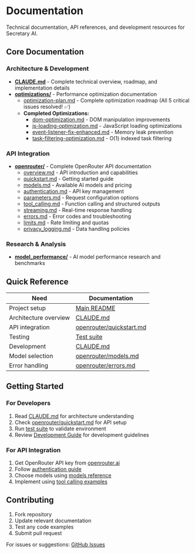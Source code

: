 # Documentation

Technical documentation, API references, and development resources for Secretary AI.

## Core Documentation

### Architecture & Development
- **[CLAUDE.md](../CLAUDE.md)** - Complete technical overview, roadmap, and implementation details
- **[optimizations/](optimizations/)** - Performance optimization documentation
  - [optimization-plan.md](optimizations/optimization-plan.md) - Complete optimization roadmap (All 5 critical issues resolved! ✅)
  - **Completed Optimizations:**
    - [dom-optimization.md](optimizations/completed/dom-optimization.md) - DOM manipulation improvements
    - [js-loading-optimization.md](optimizations/completed/js-loading-optimization.md) - JavaScript loading optimizations
    - [event-listener-fix-enhanced.md](optimizations/completed/event-listener-fix-enhanced.md) - Memory leak prevention
    - [task-filtering-optimization.md](optimizations/completed/task-filtering-optimization.md) - O(1) indexed task filtering

### API Integration
- **[openrouter/](openrouter/)** - Complete OpenRouter API documentation
  - [overview.md](openrouter/overview.md) - API introduction and capabilities
  - [quickstart.md](openrouter/quickstart.md) - Getting started guide
  - [models.md](openrouter/models.md) - Available AI models and pricing
  - [authentication.md](openrouter/authentication.md) - API key management
  - [parameters.md](openrouter/parameters.md) - Request configuration options
  - [tool_calling.md](openrouter/tool_calling.md) - Function calling and structured outputs
  - [streaming.md](openrouter/streaming.md) - Real-time response handling
  - [errors.md](openrouter/errors.md) - Error codes and troubleshooting
  - [limits.md](openrouter/limits.md) - Rate limiting and quotas
  - [privacy_logging.md](openrouter/privacy_logging.md) - Data handling policies

### Research & Analysis
- **[model_performance/](model_performance/)** - AI model performance research and benchmarks

## Quick Reference

| Need | Documentation |
|------|---------------|
| Project setup | [Main README](../README.md) |
| Architecture overview | [CLAUDE.md](../CLAUDE.md) |
| API integration | [openrouter/quickstart.md](openrouter/quickstart.md) |
| Testing | [Test suite](../tests/) |
| Development | [CLAUDE.md](../CLAUDE.md#development-guide) |
| Model selection | [openrouter/models.md](openrouter/models.md) |
| Error handling | [openrouter/errors.md](openrouter/errors.md) |

## Getting Started

### For Developers
1. Read [CLAUDE.md](../CLAUDE.md) for architecture understanding
2. Check [openrouter/quickstart.md](openrouter/quickstart.md) for API setup
3. Run [test suite](../tests/) to validate environment
4. Review [Development Guide](../CLAUDE.md#development-guide) for development guidelines

### For API Integration
1. Get OpenRouter API key from [openrouter.ai](https://openrouter.ai/)
2. Follow [authentication guide](openrouter/authentication.md)
3. Choose models using [models reference](openrouter/models.md)
4. Implement using [tool calling examples](openrouter/tool_calling.md)

## Contributing

1. Fork repository
2. Update relevant documentation
3. Test any code examples
4. Submit pull request

For issues or suggestions: [GitHub Issues](../../issues)
